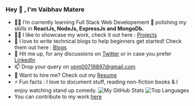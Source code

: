 ### Hey 👋 , I'm Vaibhav Matere
- 👨‍💻 I’m currently learning Full Stack Web Developement 🌱 polishing my skills in **ReactJs, NodeJs, ExpressJs and MongoDb.**
- 👨‍💻 I like to showcase my work, check it out here : [Projects](https://vaibhavmatere.netlify.app/projects.html)
- 📝 I love to write technical blogs to help beginners get started! Check them out here : [Blogs](https://vaibhavmatere.netlify.app/blogs.html)
- 💬 Hit me up, for any discussions on [Twitter](https://twitter.com/vaibhav_matere) or in case you prefer [LinkedIn](https://www.linkedin.com/in/vaibhavmatere/)
- 📫 Drop your query on vpm00718897@gmail.com
- 📄 Want to hire me? Check out my [Resume](https://drive.google.com/file/d/1uT3lgPufAMn3hc3xfObXBvTIBX9BYLGN/view?usp=sharing)
- ⚡ Fun facts : I love to document stuff, reading non-fiction books & I enjoy watching stand up comedy.
![My GitHub Stats](https://github-readme-stats.vercel.app/api?username=vaibhav18matere&show_icons=true&theme=onedark&layout=compact)
![Top Languages](https://github-readme-stats.vercel.app/api/top-langs/?username=vaibhav18matere&langs_count=8&layout=compact)
- You can contribute to my work [here](https://www.buymeacoffee.com/vaibhavmatere)
